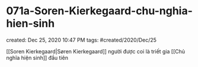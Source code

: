 # 071a-Soren-Kierkegaard-chu-nghia-hien-sinh

created: Dec 25, 2020 10:47 PM
tags: #created/2020/Dec/25

[[Soren Kierkegaard|Søren Kierkegaard]]  người được coi là triết gia [[Chủ nghĩa hiện sinh]] đầu tiên